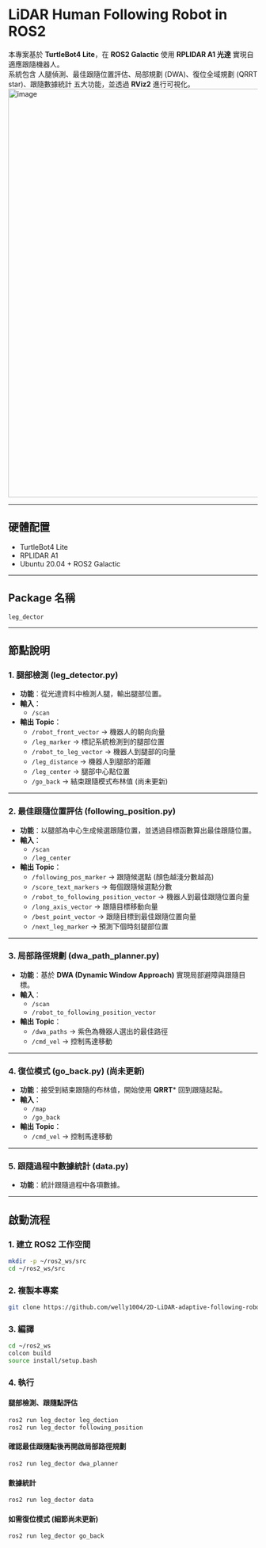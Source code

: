 # LiDAR Human Following Robot in ROS2

本專案基於 **TurtleBot4 Lite**，在 **ROS2 Galactic** 使用 **RPLIDAR A1 光達** 實現自適應跟隨機器人。  
系統包含 人腿偵測、最佳跟隨位置評估、局部規劃 (DWA)、復位全域規劃 (QRRT star)、跟隨數據統計 五大功能，並透過 **RViz2** 進行可視化。
<img width="1514" height="825" alt="image" src="https://github.com/user-attachments/assets/e74ebd31-b39c-417a-9b0f-b20efa379376" />

---

## 硬體配置

- TurtleBot4 Lite  
- RPLIDAR A1  
- Ubuntu 20.04 + ROS2 Galactic  

---

## Package 名稱

`leg_dector`

---

## 節點說明

### 1. 腿部檢測 (leg_detector.py)

- **功能**：從光達資料中檢測人腿，輸出腿部位置。  
- **輸入**：  
  - `/scan`  
- **輸出 Topic**：  
  - `/robot_front_vector` → 機器人的朝向向量  
  - `/leg_marker` → 標記系統檢測到的腿部位置  
  - `/robot_to_leg_vector` → 機器人到腿部的向量  
  - `/leg_distance` → 機器人到腿部的距離  
  - `/leg_center` → 腿部中心點位置  
  - `/go_back` → 結束跟隨模式布林值 (尚未更新)  

---

### 2. 最佳跟隨位置評估 (following_position.py)

- **功能**：以腿部為中心生成候選跟隨位置，並透過目標函數算出最佳跟隨位置。  
- **輸入**：  
  - `/scan`  
  - `/leg_center`  
- **輸出 Topic**：  
  - `/following_pos_marker` → 跟隨候選點 (顏色越淺分數越高)  
  - `/score_text_markers` → 每個跟隨候選點分數  
  - `/robot_to_following_position_vector` → 機器人到最佳跟隨位置向量  
  - `/long_axis_vector` → 跟隨目標移動向量  
  - `/best_point_vector` → 跟隨目標到最佳跟隨位置向量  
  - `/next_leg_marker` → 預測下個時刻腿部位置  

---

### 3. 局部路徑規劃 (dwa_path_planner.py)

- **功能**：基於 **DWA (Dynamic Window Approach)** 實現局部避障與跟隨目標。  
- **輸入**：  
  - `/scan`  
  - `/robot_to_following_position_vector`  
- **輸出 Topic**：  
  - `/dwa_paths` → 紫色為機器人選出的最佳路徑  
  - `/cmd_vel` → 控制馬達移動  

---

### 4. 復位模式 (go_back.py) (尚未更新)

- **功能**：接受到結束跟隨的布林值，開始使用 **QRRT*** 回到跟隨起點。  
- **輸入**：  
  - `/map`  
  - `/go_back`  
- **輸出 Topic**：  
  - `/cmd_vel` → 控制馬達移動  

---

### 5. 跟隨過程中數據統計 (data.py)

- **功能**：統計跟隨過程中各項數據。  

---

## 啟動流程

### 1. 建立 ROS2 工作空間

```bash
mkdir -p ~/ros2_ws/src
cd ~/ros2_ws/src
```

### 2. 複製本專案

```bash
git clone https://github.com/welly1004/2D-LiDAR-adaptive-following-robot.git
```

### 3. 編譯

```bash
cd ~/ros2_ws
colcon build
source install/setup.bash
```

### 4. 執行

#### 腿部檢測、跟隨點評估

```bash
ros2 run leg_dector leg_dection
ros2 run leg_dector following_position
```

#### 確認最佳跟隨點後再開啟局部路徑規劃

```bash
ros2 run leg_dector dwa_planner
```

#### 數據統計

```bash
ros2 run leg_dector data
```

#### 如需復位模式 (細節尚未更新)

```bash
ros2 run leg_dector go_back
```
